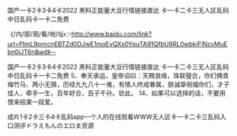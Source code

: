 国产一卡2卡3卡4卡2022
黑料正能量大豆行情链接直达
卡一卡二卡三无人区乱码
中日乱码卡一卡二免费


《/内/部/观/看/地/址👉http://www.baidu.com/link?url=PImL9pnrcnEBTZd0DJwE1moEyQXs0YpuTA91QfbU6RL0wbkiFlNcvMuEbn0iJT6n&wd》--

国产一卡2卡3卡4卡2022
黑料正能量大豆行情链接直达
卡一卡二卡三无人区乱码
中日乱码卡一卡二免费
	5、奉天承运，皇帝诏曰：天赐良缘，珠联璧合，你们俩青梅竹马、两小无猜，历经九九八十一难，有情人终成眷属，朕诚挚祝福你们，才子佳人，牵手一生，百年好合，百子千孙。钦此。
		14、如果可以选择的话，不要用恨来结束一段爱。





成片1卡2卡三卡4卡乱码app一个人的在线观看WWW无人区卡一卡二卡三乱码入口测评ドラえもんのエロま资源
